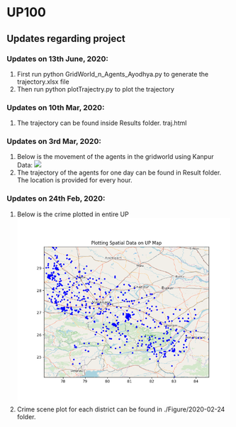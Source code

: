 # UP100
## Updates regarding project



### Updates on 13th June, 2020:
  1. First run python GridWorld_n_Agents_Ayodhya.py to generate the trajectory.xlsx file
  2. Then run python plotTrajectry.py to plot the trajectory   

### Updates on 10th Mar, 2020:
  1. The trajectory can be found inside Results folder. traj.html

### Updates on 3rd Mar, 2020:
  1. Below is the movement of the agents in the gridworld using Kanpur Data:
  ![](./GIF/2020-03-07/10/0.0050.gif)
  2. The trajectory of the agents for one day can be found in Result folder. The location is provided for every hour.

### Updates on 24th Feb, 2020:
  1. Below is the crime plotted in entire UP
  ![](./Figure/2020-02-24/UP_CRIME.png)
  2. Crime scene plot for each district can be found in ./Figure/2020-02-24 folder.




